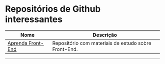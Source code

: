 # Repositórios de Github interessantes

| Nome | Descrição |
|-------------|-----------|
| [Aprenda Front-End](https://github.com/kvnol/aprenda-frontend) | Repositório com materiais de estudo sobre Front-End. |

---